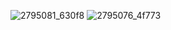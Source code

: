 
![2795081_630f8](https://github.com/user-attachments/assets/4dacd4dc-0f3f-4d5e-8e36-3a1ee87d249a) ![2795076_4f773](https://github.com/user-attachments/assets/8a202bf5-d887-41bf-93f8-4b35e985c254)
